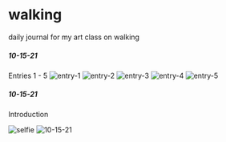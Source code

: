 # walking
daily journal for my art class on walking

##### 10-15-21
Entries 1 - 5
![entry-1](https://github.com/ebelabrie/walking/blob/main/photos/entry-1.jpg)
![entry-2](https://github.com/ebelabrie/walking/blob/main/photos/entry-2.jpg)
![entry-3](https://github.com/ebelabrie/walking/blob/main/photos/entry-3.jpg)
![entry-4](https://github.com/ebelabrie/walking/blob/main/photos/entry-4.jpg)
![entry-5](https://github.com/ebelabrie/walking/blob/main/photos/entry-5.jpg)


##### 10-15-21
Introduction

![selfie](https://github.com/ebelabrie/walking/blob/main/photos/selfie.png)
![10-15-21](https://github.com/ebelabrie/walking/blob/main/photos/10-15-21.png)

